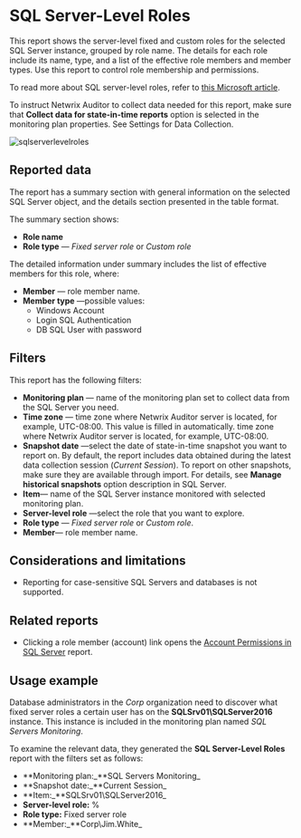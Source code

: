# SQL Server-Level Roles

This report shows the server-level fixed and custom roles for the selected SQL Server instance,
grouped by role name. The details for each role include its name, type, and a list of the effective
role members and member types. Use this report to control role membership and permissions.

To read more about SQL server-level roles, refer to
[this Microsoft article](https://docs.microsoft.com/en-us/sql/relational-databases/security/authentication-access/server-level-roles?view=sql-server-ver15).

To instruct Netwrix Auditor to collect data needed for this report, make sure that **Collect data
for state-in-time reports** option is selected in the monitoring plan properties. See Settings for
Data Collection.

![sqlserverlevelroles](/img/versioned_docs/auditor_10.6/auditor/admin/reports/types/stateintime/sqlserverlevelroles.webp)

## Reported data

The report has a summary section with general information on the selected SQL Server object, and the
details section presented in the table format.

The summary section shows:

- **Role name**
- **Role type** — _Fixed server role_ or _Custom role_

The detailed information under summary includes the list of effective members for this role, where:

- **Member** — role member name.
- **Member type** —possible values:
  - Windows Account
  - Login SQL Authentication
  - DB SQL User with password

## Filters

This report has the following filters:

- **Monitoring plan** — name of the monitoring plan set to collect data from the SQL Server you
  need.
- **Time zone** — time zone where Netwrix Auditor server is located, for example, UTC-08:00. This
  value is filled in automatically. time zone where Netwrix Auditor server is located, for example,
  UTC-08:00.
- **Snapshot date** —select the date of state-in-time snapshot you want to report on. By default,
  the report includes data obtained during the latest data collection session (_Current Session_).
  To report on other snapshots, make sure they are available through import. For details, see
  **Manage historical snapshots** option description in SQL Server.
- **Item**— name of the SQL Server instance monitored with selected monitoring plan.
- **Server-level role** —select the role that you want to explore.
- **Role type** — _Fixed server role_ or _Custom role_.
- **Member**— role member name.

## Considerations and limitations

- Reporting for case-sensitive SQL Servers and databases is not supported.

## Related reports

- Clicking a role member (account) link opens the
  [Account Permissions in SQL Server](/docs/auditor/10.6/auditor/admin/reports/types/stateintime/sqlaccountpermissions.md)
  report.

## Usage example

Database administrators in the _Corp_ organization need to discover what fixed server roles a
certain user has on the **SQLSrv01\SQLServer2016** instance. This instance is included in the
monitoring plan named _SQL Servers Monitoring_.

To examine the relevant data, they generated the **SQL Server-Level Roles** report with the filters
set as follows:

- **Monitoring plan:\_**SQL Servers Monitoring\_
- **Snapshot date:\_**Current Session\_
- **Item:\_**SQLSrv01\SQLServer2016\_
- **Server-level role:** %
- **Role type:** Fixed server role
- **Member:\_**Corp\Jim.White\_
